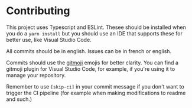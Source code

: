 # Contributing

This project uses Typescript and ESLint. Thesee should be installed when you do a `yarn install` but you should use an IDE that supports these for better use, like Visual Studio Code.

All commits should be in english. Issues can be in french or english.

Commits should use the [gitmoji](https://gitmoji.dev) emojis for better clarity. You can find a gitmoji plugin for Visual Studio Code, for example, if you're using it to manage your repository.

Remember to use `[skip-ci]` in your commit message if you don't want to trigger the CI pipeline (for example when making modifications to readme and such.)
